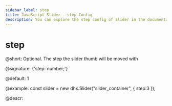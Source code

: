 ```yaml
---
sidebar_label: step
title: JavaScript Slider - step Config 
description: You can explore the step config of Slider in the documentation of the DHTMLX JavaScript UI library. Browse developer guides and API reference, try out code examples and live demos, and download a free 30-day evaluation version of DHTMLX Suite.
---
```


# step

@short: Optional. The step the slider thumb will be moved with

@signature: {'step: number;'}

@default: 1

@example:
const slider = new dhx.Slider("slider_container", { 
    step:3
});

@descr:

[comment]: # (@related: slider/initializing_slider.md#configuration-properties slider/configuring_slider.md#step)
